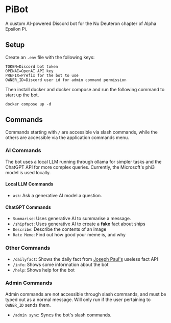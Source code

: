 # PiBot

A custom AI-powered Discord bot for the Nu Deuteron chapter of Alpha Epsilon Pi.

## Setup

Create an `.env` file with the following keys:

```dotenv
TOKEN=Discord bot token
OPENAI=OpenAI API key
PREFIX=Prefix for the bot to use
OWNER_ID=Discord user id for admin command permission
```

Then install docker and docker compose and run the following command to start up the bot.

```shell
docker compose up -d
```

## Commands

Commands starting with `/` are accessible via slash commands, while the others are accessible via the application commands menu.

### AI Commands

The bot uses a local LLM running through ollama for simpler tasks and the ChatGPT API for more complex queries. Currently, the Microsoft's phi3 model is used locally.

#### Local LLM Commands

- `ask`: Ask a generative AI model a question.

#### ChatGPT Commands

- `Summarise`: Uses generative AI to summarise a message.
- `/shipfact`: Uses generative AI to create a **fake** fact about ships
- `Describe`: Describe the contents of an image
- `Rate Meme`: Find out how good your meme is, and why

### Other Commands

- `/dailyfact`: Shows the daily fact from [Joseph Paul's](https://uselessfacts.jsph.pl/) useless fact API
- `/info`: Shows some information about the bot
- `/help`: Shows help for the bot

### Admin Commands

Admin commands are not accessible through slash commands, and must be typed out as a normal message. Will only run if the user pertaining to `OWNER_ID` sends them.

- `/admin sync`: Syncs the bot's slash commands.

